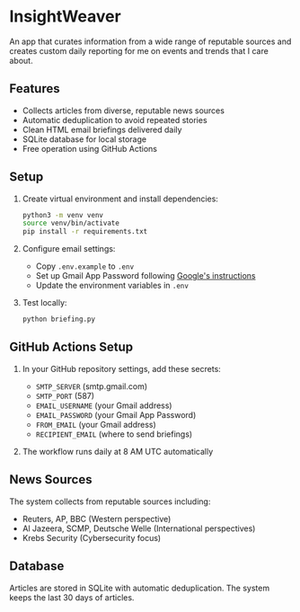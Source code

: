 # InsightWeaver

An app that curates information from a wide range of reputable sources and creates custom daily reporting for me on events and trends that I care about.

## Features

- Collects articles from diverse, reputable news sources
- Automatic deduplication to avoid repeated stories
- Clean HTML email briefings delivered daily
- SQLite database for local storage
- Free operation using GitHub Actions

## Setup


1. Create virtual environment and install dependencies:
   ```bash
   python3 -m venv venv
   source venv/bin/activate
   pip install -r requirements.txt
   ```

2. Configure email settings:
   - Copy `.env.example` to `.env`
   - Set up Gmail App Password following [Google's instructions](https://support.google.com/accounts/answer/185833)
   - Update the environment variables in `.env`

3. Test locally:
   ```bash
   python briefing.py
   ```

## GitHub Actions Setup

1. In your GitHub repository settings, add these secrets:
   - `SMTP_SERVER` (smtp.gmail.com)
   - `SMTP_PORT` (587)
   - `EMAIL_USERNAME` (your Gmail address)
   - `EMAIL_PASSWORD` (your Gmail App Password)
   - `FROM_EMAIL` (your Gmail address)
   - `RECIPIENT_EMAIL` (where to send briefings)

2. The workflow runs daily at 8 AM UTC automatically

## News Sources

The system collects from reputable sources including:
- Reuters, AP, BBC (Western perspective)
- Al Jazeera, SCMP, Deutsche Welle (International perspectives)  
- Krebs Security (Cybersecurity focus)

## Database

Articles are stored in SQLite with automatic deduplication. The system keeps the last 30 days of articles.
